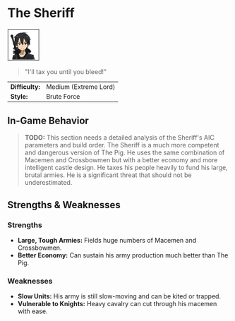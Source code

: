 # The Sheriff

![Portrait](./images/sheriff_portrait.png)
> "I'll tax you until you bleed!"

| | |
| :--- | :--- |
| **Difficulty:** | Medium (Extreme Lord) |
| **Style:** | Brute Force |

## In-Game Behavior
> **TODO:** This section needs a detailed analysis of the Sheriff's AIC parameters and build order.
The Sheriff is a much more competent and dangerous version of The Pig. He uses the same combination of Macemen and Crossbowmen but with a better economy and more intelligent castle design. He taxes his people heavily to fund his large, brutal armies. He is a significant threat that should not be underestimated.

## Strengths & Weaknesses
### Strengths
* **Large, Tough Armies:** Fields huge numbers of Macemen and Crossbowmen.
* **Better Economy:** Can sustain his army production much better than The Pig.

### Weaknesses
* **Slow Units:** His army is still slow-moving and can be kited or trapped.
* **Vulnerable to Knights:** Heavy cavalry can cut through his macemen with ease.